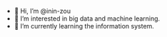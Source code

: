 - 👋 Hi, I’m @inin-zou
- 👀 I’m interested in big data and machine learning.
- 🌱 I’m currently learning the information system.

<!---
inin-zou/inin-zou is a ✨ special ✨ repository because its `README.md` (this file) appears on your GitHub profile.
You can click the Preview link to take a look at your changes.
--->

